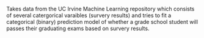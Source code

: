 Takes data from the UC Irvine Machine Learning repository which consists of several catergorical varaibles (survery results) and tries to 
fit a categorical (binary) prediction model of whether a grade school student will passes their graduating exams based on survery results. 
